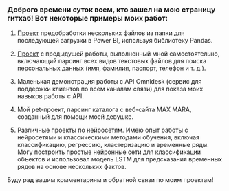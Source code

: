 ### Доброго времени суток всем, кто зашел на мою страницу гитхаб! Вот некоторые примеры моих работ:

1) <a href="https://github.com/myuferov/Accounting_sb" target="_blank">Проект</a> предобработки нескольких файлов из папки для последующей загрузки в Power BI, используя библиотеку Pandas.

2) <a href="https://github.com/myuferov/Search_PDn" target="_blank">Проект</a> с предыдущей работы, выполненный мной самостоятельно, включающий парсинг всех видов текстовых файлов для поиска персональных данных (имя, фамилия, паспорт, телефон и т. д.).

3) Маленькая демонстрация работы с API Omnidesk (сервис для поддержки клиентов по всем каналам связи) для показа моих навыков работы с API.

4) Мой pet-проект, парсинг каталога с веб-сайта MAX MARA, созданный для помощи моей девушке.

5) Различные проекты по нейросетям. Имею опыт работы с нейросетями и классическими методами обучения, включая классификацию, регрессию, кластеризацию и временные ряды. Могу построить простые нейронные сети для классификации объектов и использовал модель LSTM для предсказания временных рядов на основе нескольких фактов.

Буду рад вашим комментариям и обратной связи по моим проектам!
